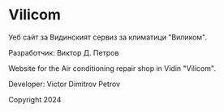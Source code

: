 # Vilicom
Уеб сайт за Видинският сервиз за климатици "Виликом".

Разработчик: Виктор Д. Петров

Website for the Air conditioning repair shop in Vidin "Vilicom".

Developer: Victor Dimitrov Petrov

Copyright 2024